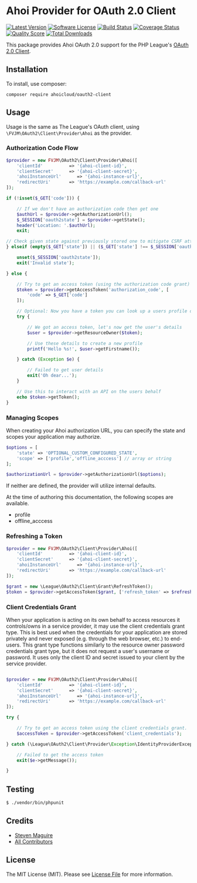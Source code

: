 # Ahoi Provider for OAuth 2.0 Client
[![Latest Version](https://img.shields.io/github/release/ahoicloud/oauth2-client.svg?style=flat-square)](https://github.com/ahoicloud/oauth2-client/releases)
[![Software License](https://img.shields.io/badge/license-MIT-brightgreen.svg?style=flat-square)](LICENSE.md)
[![Build Status](https://img.shields.io/travis/ahoicloud/oauth2-client/master.svg?style=flat-square)](https://travis-ci.org/ahoicloud/oauth2-client)
[![Coverage Status](https://img.shields.io/scrutinizer/coverage/g/ahoicloud/oauth2-client.svg?style=flat-square)](https://scrutinizer-ci.com/g/ahoicloud/oauth2-client/code-structure)
[![Quality Score](https://img.shields.io/scrutinizer/g/ahoicloud/oauth2-client.svg?style=flat-square)](https://scrutinizer-ci.com/g/ahoicloud/oauth2-client)
[![Total Downloads](https://img.shields.io/packagist/dt/ahoicloud/oauth2-client.svg?style=flat-square)](https://packagist.org/packages/ahoicloud/oauth2-client)

This package provides Ahoi OAuth 2.0 support for the PHP League's [OAuth 2.0 Client](https://github.com/thephpleague/oauth2-client).

## Installation

To install, use composer:

```
composer require ahoicloud/oauth2-client
```

## Usage

Usage is the same as The League's OAuth client, using `\FVJM\OAuth2\Client\Provider\Ahoi` as the provider.

### Authorization Code Flow

```php
$provider = new FVJM\OAuth2\Client\Provider\Ahoi([
    'clientId'          => '{ahoi-client-id}',
    'clientSecret'      => '{ahoi-client-secret}',
    'ahoiInstanceUrl'      => '{ahoi-instance-url}',
    'redirectUri'       => 'https://example.com/callback-url'
]);

if (!isset($_GET['code'])) {

    // If we don't have an authorization code then get one
    $authUrl = $provider->getAuthorizationUrl();
    $_SESSION['oauth2state'] = $provider->getState();
    header('Location: '.$authUrl);
    exit;

// Check given state against previously stored one to mitigate CSRF attack
} elseif (empty($_GET['state']) || ($_GET['state'] !== $_SESSION['oauth2state'])) {

    unset($_SESSION['oauth2state']);
    exit('Invalid state');

} else {

    // Try to get an access token (using the authorization code grant)
    $token = $provider->getAccessToken('authorization_code', [
        'code' => $_GET['code']
    ]);

    // Optional: Now you have a token you can look up a users profile data
    try {

        // We got an access token, let's now get the user's details
        $user = $provider->getResourceOwner($token);

        // Use these details to create a new profile
        printf('Hello %s!', $user->getFirstname());

    } catch (Exception $e) {

        // Failed to get user details
        exit('Oh dear...');
    }

    // Use this to interact with an API on the users behalf
    echo $token->getToken();
}
```

### Managing Scopes

When creating your Ahoi authorization URL, you can specify the state and scopes your application may authorize.

```php
$options = [
    'state' => 'OPTIONAL_CUSTOM_CONFIGURED_STATE',
    'scope' => ['profile','offline_acccess'] // array or string
];

$authorizationUrl = $provider->getAuthorizationUrl($options);
```
If neither are defined, the provider will utilize internal defaults.

At the time of authoring this documentation, the following scopes are available.

- profile
- offline_acccess

### Refreshing a Token

```php
$provider = new FVJM\OAuth2\Client\Provider\Ahoi([
    'clientId'          => '{ahoi-client-id}',
    'clientSecret'      => '{ahoi-client-secret}',
    'ahoiInstanceUrl'      => '{ahoi-instance-url}',
    'redirectUri'       => 'https://example.com/callback-url'
]);

$grant = new \League\OAuth2\Client\Grant\RefreshToken();
$token = $provider->getAccessToken($grant, ['refresh_token' => $refreshToken]);
```

### Client Credentials Grant

When your application is acting on its own behalf to access resources it controls/owns in a service provider, it may use the client credentials grant type. This is best used when the credentials for your application are stored privately and never exposed (e.g. through the web browser, etc.) to end-users. This grant type functions similarly to the resource owner password credentials grant type, but it does not request a user's username or password. It uses only the client ID and secret issued to your client by the service provider.


``` php

$provider = new FVJM\OAuth2\Client\Provider\Ahoi([
    'clientId'          => '{ahoi-client-id}',
    'clientSecret'      => '{ahoi-client-secret}',
    'ahoiInstanceUrl'      => '{ahoi-instance-url}',
    'redirectUri'       => 'https://example.com/callback-url'
]);

try {

    // Try to get an access token using the client credentials grant.
    $accessToken = $provider->getAccessToken('client_credentials');

} catch (\League\OAuth2\Client\Provider\Exception\IdentityProviderException $e) {

    // Failed to get the access token
    exit($e->getMessage());

}
```

## Testing

``` bash
$ ./vendor/bin/phpunit
```


## Credits

- [Steven Maguire](https://github.com/stevenmaguire)
- [All Contributors](https://github.com/ahoicloud/oauth2-client/contributors)


## License

The MIT License (MIT). Please see [License File](https://github.com/ahoicloud/oauth2-client/blob/master/LICENSE) for more information.

